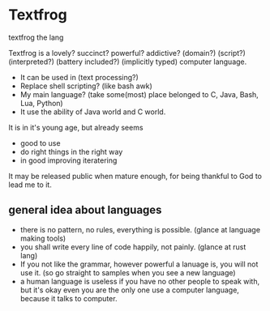 # Textfrog
textfrog the lang



Textfrog is a lovely? succinct? powerful? addictive? (domain?) (script?) (interpreted?) (battery included?) (implicitly typed) computer language.

* It can be used in (text processing?)
* Replace shell scripting? (like bash awk)
* My main language? (take some(most) place belonged to C, Java, Bash, Lua, Python)
* It use the ability of Java world and C world.

It is in it's young age, but already seems 

* good to use 
* do right things in the right way 
* in good improving iteratering

It may be released public when mature enough, for being thankful to God to lead me to it.

## general idea about languages

* there is no pattern, no rules, everything is possible. (glance at language making tools)
* you shall write every line of code happily, not painly. (glance at rust lang)
* If you not like the grammar, however powerful a lanuage is, you will not use it. (so go straight to samples when you see a new language)
* a human language is useless if you have no other people to speak with, but it's okay even you are the only one use a computer language, because it talks to computer.

